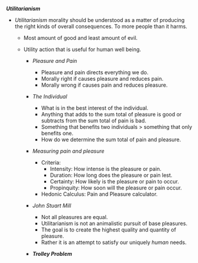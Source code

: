 **_Utilitarianism_**

- _Utilitarianism_ morality should be understood as a matter of producing the right kinds of overall consequences. To more people than it harms.

  - Most amount of good and least amount of evil.
  - Utility action that is useful for human well being.

    - _Pleasure and Pain_
      - Pleasure and pain directs everything we do.
      - Morally right if causes pleasure and reduces pain.
      - Morally wrong if causes pain and reduces pleasure.
    - _The Individual_
      - What is in the best interest of the individual.
      - Anything that adds to the sum total of pleasure is good or subtracts from the sum total of pain is bad.
      - Something that benefits two individuals > something that only benefits one.
      - How do we determine the sum total of pain and pleasure.
    - _Measuring pain and pleasure_
      - Criteria:
        - Intensity: How intense is the pleasure or pain.
        - Duration: How long does the pleasure or pain lest.
        - Certainty: How likely is the pleasure or pain to occur.
        - Propinquity: How soon will the pleasure or pain occur.
      - Hedonic Calculus: Pain and Pleasure calculator.
    - _John Stuart Mill_

      - Not all pleasures are equal.
      - Utilitarianism is not an animalistic pursuit of base pleasures.
      - The goal is to create the highest quality and quantity of pleasure.
      - Rather it is an attempt to satisfy our uniquely _human_ needs.

    - **_Trolley Problem_**
